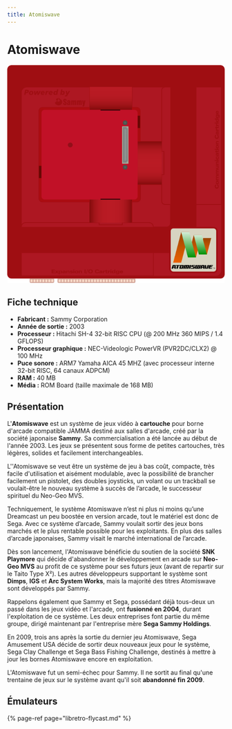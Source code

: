 ```yaml
---
title: Atomiswave
---
```


# Atomiswave

![](/migration-images/emulateurs/arcade/atomiswave/console-6-.svg)

## Fiche technique

* **Fabricant :** Sammy Corporation
* **Année de sortie :** 2003
* **Processeur :** Hitachi SH-4 32-bit RISC CPU \(@ 200 MHz 360 MIPS / 1.4 GFLOPS\)
* **Processeur graphique :** NEC-Videologic PowerVR \(PVR2DC/CLX2\) @ 100 MHz
* **Puce sonore :** ARM7 Yamaha AICA 45 MHZ \(avec processeur interne 32-bit RISC, 64 canaux ADPCM\)
* **RAM :** 40 MB
* **Média :** ROM Board \(taille maximale de 168 MB\)

## Présentation

L'**Atomiswave** est un système de jeux vidéo à **cartouche** pour borne d'arcade compatible JAMMA destiné aux salles d'arcade, créé par la société japonaise **Sammy**. Sa commercialisation a été lancée au début de l'année 2003. Les jeux se présentent sous forme de petites cartouches, très légères, solides et facilement interchangeables.

L''Atomiswave se veut être un système de jeu à bas coût, compacte, très facile d'utilisation et aisément modulable, avec la possibilité de brancher facilement un pistolet, des doubles joysticks, un volant ou un trackball se voulait-être le nouveau système à succès de l’arcade, le successeur spirituel du Neo-Geo MVS.

Techniquement, le système Atomiswave n’est ni plus ni moins qu’une Dreamcast un peu boostée en version arcade, tout le matériel est donc de Sega. Avec ce système d’arcade, Sammy voulait sortir des jeux bons marchés et le plus rentable possible pour les exploitants. En plus des salles d’arcade japonaises, Sammy visait le marché international de l’arcade.

Dès son lancement, l'Atomiswave bénéficie du soutien de la société **SNK Playmore** qui décide d'abandonner le développement en arcade sur **Neo-Geo MVS** au profit de ce système pour ses futurs jeux \(avant de repartir sur le Taito Type X²\). Les autres développeurs supportant le système sont **Dimps**, **IGS** et **Arc System Works**, mais la majorité des titres Atomiswave sont développés par Sammy.

Rappelons également que Sammy et Sega, possédant déjà tous-deux un passé dans les jeux vidéo et l'arcade, ont **fusionné en 2004**, durant l'exploitation de ce système. Les deux entreprises font partie du même groupe, dirigé maintenant par l'entreprise mère **Sega Sammy Holdings**.

En 2009, trois ans après la sortie du dernier jeu Atomiswave, Sega Amusement USA décide de sortir deux nouveaux jeux pour le système, Sega Clay Challenge et Sega Bass Fishing Challenge, destinés à mettre à jour les bornes Atomiswave encore en exploitation.

L'Atomiswave fut un semi-échec pour Sammy. Il ne sortit au final qu'une trentaine de jeux sur le système avant qu'il soit **abandonné fin 2009**.

## Émulateurs

{% page-ref page="libretro-flycast.md" %}


